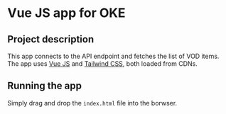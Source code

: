 # Vue JS app for OKE

## Project description

This app connects to the API endpoint and fetches the list of VOD items. The app uses [Vue JS](https://vuejs.org/) and [Tailwind CSS](https://tailwindcss.com/), both loaded from CDNs.

## Running the app

Simply drag and drop the `index.html` file into the borwser.
